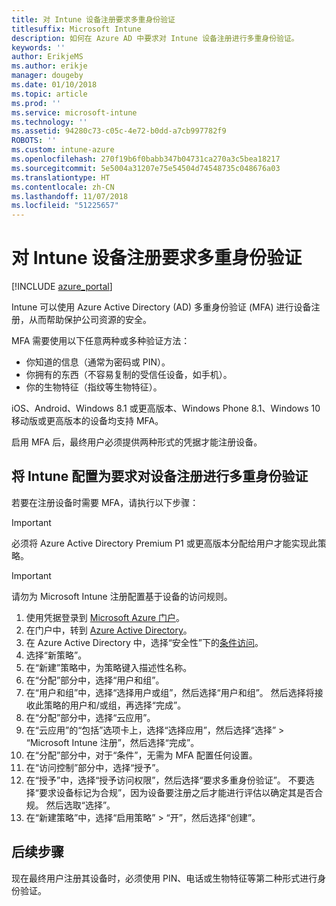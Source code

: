 ```yaml
---
title: 对 Intune 设备注册要求多重身份验证
titlesuffix: Microsoft Intune
description: 如何在 Azure AD 中要求对 Intune 设备注册进行多重身份验证。
keywords: ''
author: ErikjeMS
ms.author: erikje
manager: dougeby
ms.date: 01/10/2018
ms.topic: article
ms.prod: ''
ms.service: microsoft-intune
ms.technology: ''
ms.assetid: 94280c73-c05c-4e72-b0dd-a7cb997782f9
ROBOTS: ''
ms.custom: intune-azure
ms.openlocfilehash: 270f19b6f0babb347b04731ca270a3c5bea18217
ms.sourcegitcommit: 5e5004a31207e75e54504d74548735c048676a03
ms.translationtype: HT
ms.contentlocale: zh-CN
ms.lasthandoff: 11/07/2018
ms.locfileid: "51225657"
---
```

# <a name="require-multi-factor-authentication-for-intune-device-enrollments"></a>对 Intune 设备注册要求多重身份验证

[!INCLUDE [azure_portal](./includes/azure_portal.md)]

Intune 可以使用 Azure Active Directory (AD) 多重身份验证 (MFA) 进行设备注册，从而帮助保护公司资源的安全。

MFA 需要使用以下任意两种或多种验证方法：

- 你知道的信息（通常为密码或 PIN）。
- 你拥有的东西（不容易复制的受信任设备，如手机）。
- 你的生物特征（指纹等生物特征）。

iOS、Android、Windows 8.1 或更高版本、Windows Phone 8.1、Windows 10 移动版或更高版本的设备均支持 MFA。

启用 MFA 后，最终用户必须提供两种形式的凭据才能注册设备。

## <a name="configure-intune-to-require-multi-factor-authentication-at-device-enrollment"></a>将 Intune 配置为要求对设备注册进行多重身份验证

若要在注册设备时需要 MFA，请执行以下步骤：

>[!Important]
>必须将 Azure Active Directory Premium P1 或更高版本分配给用户才能实现此策略。

>[!Important]
>请勿为 Microsoft Intune 注册配置基于设备的访问规则。

1. 使用凭据登录到 [Microsoft Azure 门户](https://portal.azure.com)。
2. 在门户中，转到 [Azure Active Directory](https://portal.azure.com/#blade/Microsoft_AAD_IAM/ActiveDirectoryMenuBlade/Overview)。
3. 在 Azure Active Directory 中，选择“安全性”下的[条件访问](https://portal.azure.com/#blade/Microsoft_AAD_IAM/ConditionalAccessBlade/Policies)。
4. 选择“新策略”。
5. 在“新建”策略中，为策略键入描述性名称。
6. 在“分配”部分中，选择“用户和组”。
7. 在“用户和组”中，选择“选择用户或组”，然后选择“用户和组”。 然后选择将接收此策略的用户和/或组，再选择“完成”。
8. 在“分配”部分中，选择“云应用”。
9. 在“云应用”的“包括”选项卡上，选择“选择应用”，然后选择“选择” > “Microsoft Intune 注册”，然后选择“完成”。
10. 在“分配”部分中，对于“条件”，无需为 MFA 配置任何设置。
11. 在“访问控制”部分中，选择“授予”。
12. 在“授予”中，选择“授予访问权限”，然后选择“要求多重身份验证”。 不要选择“要求设备标记为合规”，因为设备要注册之后才能进行评估以确定其是否合规。 然后选取“选择”。
13. 在“新建策略”中，选择“启用策略” > “开”，然后选择“创建”。



## <a name="next-steps"></a>后续步骤

现在最终用户注册其设备时，必须使用 PIN、电话或生物特征等第二种形式进行身份验证。
